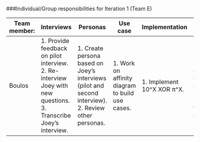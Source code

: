 ###Individual/Group responsibilities for Iteration 1 (Team E)


|Team member:|Interviews|Personas|Use case|Implementation|Testing|Documentation/Glossary|
|------------------|-----------------|-----------------|-----------------|-----------------|-----------------|-----------------|
|Boulos|1. Provide feedback on pilot interview. 2. Re-interview Joey with new questions. 3. Transcribe Joey’s interview.|1. Create persona based on Joey’s interviews (pilot and second interview). 2. Review other personas.|1. Work on affinity diagram to build use cases. |1. Implement 10^X XOR π^X.|1. Review implementation of functions done by others. 2. Review UI implementation for android app.|1. Send documentation for implementation of function to Laurent. 2. Work on glossary.|
